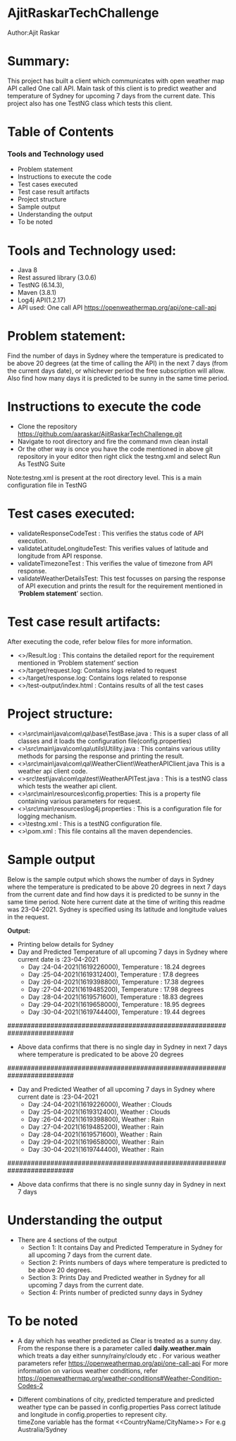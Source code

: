 # AjitRaskarTechChallenge

Author:Ajit Raskar

# Summary: 
This project has built a client which communicates with open weather map API called One call API. Main task of this client is to predict weather and temperature of Sydney for upcoming 7 days from the current date.
This project also has one TestNG class which tests this client.

# Table of Contents
### Tools and Technology used
* Problem statement
* Instructions to execute the code
* Test cases executed
* Test case result artifacts
* Project structure
* Sample output
* Understanding the output
* To be noted

# Tools and Technology used:
* Java 8
* Rest assured library (3.0.6)
* TestNG (6.14.3),
* Maven (3.8.1)
* Log4j API(1.2.17)
* API used: One call API  https://openweathermap.org/api/one-call-api

# Problem statement:
Find the number of days in Sydney where the temperature is predicated to be above 20 degrees (at the time of calling the API) in the next 7 days (from the current days date), or whichever period the free subscription will allow.
Also find how many days it is predicted to be sunny in the same time period.

# Instructions to execute the code
* Clone the repository https://github.com/aaraskar/AjitRaskarTechChallenge.git
* Navigate to root directory and fire the command mvn clean install
* Or the other way is once you have the code mentioned in above git repository in your editor then right click the testng.xml and select Run As TestNG Suite

Note:testng.xml is present at the root directory level. This is a main configuration file in TestNG

# Test cases executed:
* validateResponseCodeTest : This verifies the status code of API execution.
* validateLatitudeLongitudeTest: This verifies values of latitude and longitude from API response.
* validateTimezoneTest :  This verifies the value of timezone from API response.
* validateWeatherDetailsTest: This test focusses on parsing the response of API execution and prints the result for the requirement mentioned in ‘**Problem statement**’ section.

# Test case result artifacts:
After executing the code, refer below files for more information.
* <<Root Dir>>/Result.log : This contains the detailed report for the requirement mentioned in ‘Problem statement’ section
* <<Root Dir>>/target/request.log: Contains logs related to request
* <<Root Dir>>/target/response.log: Contains logs related to response
* <<Root Dir>>/test-output/index.html : Contains results of all the test cases

# Project structure:
* <<Root Dir>>\src\main\java\com\qa\base\TestBase.java : This is a super class of all classes and it loads the configuration file(config.properties)
* <<Root Dir>>\src\main\java\com\qa\utils\Utility.java : This contains various utility methods for parsing the response and printing the result.
* <<Root Dir>>\src\main\java\com\qa\WeatherClient\WeatherAPIClient.java  This is a weather api client code.
* <<Root Dir>>src\test\java\com\qa\test\WeatherAPITest.java : This is a testNG class which tests the weather api client.
* <<Root Dir>>\src\main\resources\config.properties: This is a property file containing various parameters for request.
* <<Root Dir>>\src\main\resources\log4j.properties : This is a configuration file for logging mechanism.
* <<Root Dir>>\testng.xml : This is a testNG configuration file.
* <<Root Dir>>\pom.xml : This file contains all the maven dependencies.



# Sample output
Below is the sample output which shows the number of days in Sydney where the temperature is predicated to be above 20 degrees in next 7 days from the current date and find how days it is predicted to be sunny in the same time period.
Note here current date at the time of writing this readme was 23-04-2021. 
Sydney is specified using its latitude and longitude values in the request.

**Output:**
* Printing below details for Sydney
* Day and Predicted Temperature of all upcoming 7 days in Sydney where current date is :23-04-2021
   * Day :24-04-2021(1619226000), Temperature : 18.24 degrees
   * Day :25-04-2021(1619312400), Temperature : 17.8 degrees
   * Day :26-04-2021(1619398800), Temperature : 17.38 degrees
   * Day :27-04-2021(1619485200), Temperature : 17.98 degrees
   * Day :28-04-2021(1619571600), Temperature : 18.83 degrees
   * Day :29-04-2021(1619658000), Temperature : 18.95 degrees
   * Day :30-04-2021(1619744400), Temperature : 19.44 degrees

#########################################################################
* Above data confirms that there is no single day in Sydney in next 7 days where temperature is predicated to be above 20 degrees

#########################################################################

* Day and Predicted Weather of all upcoming 7 days in Sydney where current date is :23-04-2021
  * Day :24-04-2021(1619226000), Weather : Clouds
  * Day :25-04-2021(1619312400), Weather : Clouds
  * Day :26-04-2021(1619398800), Weather : Rain
  * Day :27-04-2021(1619485200), Weather : Rain
  * Day :28-04-2021(1619571600), Weather : Rain
  * Day :29-04-2021(1619658000), Weather : Rain
  * Day :30-04-2021(1619744400), Weather : Rain

#########################################################################
* Above data confirms that there is no single sunny day in Sydney in next 7 days


# Understanding the output
* There are 4 sections of the output
  * Section 1: It contains Day and Predicted Temperature in Sydney for all upcoming 7 days from the current date.
  * Section 2: Prints numbers of days where temperature is predicted to be above 20 degrees.
  * Section 3: Prints Day and Predicted weather in Sydney for all upcoming 7 days from the current date.
  * Section 4: Prints number of predicted sunny days in Sydney

# To be noted
* A day which has weather predicted as Clear is treated as a sunny day.
From the response there is a parameter called **daily.weather.main** which treats a day either sunny/rainy/cloudy etc . 
For various weather parameters refer https://openweathermap.org/api/one-call-api
For more information on various weather conditions, refer https://openweathermap.org/weather-conditions#Weather-Condition-Codes-2 

* Different combinations of city, predicted temperature and predicted weather type can be passed in config.properties 
Pass correct latitude and longitude in config.properties to represent city.  
timeZone variable has the format <<CountryName/CityName>>
For e.g Australia/Sydney


